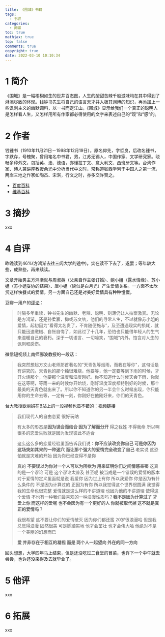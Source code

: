 ```yaml
---
title: 《围城》书籍
tags:
  - 书评
categories:
  - 阅读
toc: true
mathjax: true
top: false
comments: true
copyright: true
date: 2022-03-10 10:10:34
---
```


# 1 简介

《围城》是一幅栩栩如生的世井百态图，人生的酸甜苦辣千般滋味均在其中得到了淋漓尽致的体现。钱钟书先生将自己的语言天才并入极其渊博的知识，再添加上一些讽刺主义的幽默调料，以一书而定江山。《围城》显示给我们一个真正的聪明人是怎样看人生，又怎样用所有作家都必得使用的文字来表述自己的“观”和“感”的。

# 2 作者

钱锺书（1910年11月21日－1998年12月19日），原名仰先，字哲良，后改名锺书，字默存，号槐聚，曾用笔名中书君，男，江苏无锡人，中国作家、文学研究家。晓畅多种外文，包括英、法、德语，亦懂拉丁文、意大利文、西班牙文等。台湾作家、诗人兼讲座教授余光中分析当代中文时，常称道钱西学列于中国人之第一流，两岸三地之作家如陶杰、宋淇，行文之时，亦多交许赞之。

* [百度百科](https://baike.baidu.com/item/%E9%92%B1%E9%94%BA%E4%B9%A6/139034#4_3)
* [维基百科](https://zh.wikipedia.org/wiki/%E9%8C%A2%E9%8D%BE%E6%9B%B8)

# 3 摘抄

xxx

# 4 自评

昨晚读到46%(方鸿渐去往三闾大学的途中)，实在读不下去了，遂罢；等年龄大些，成熟些，再来续读。

文章开始男主方鸿渐就与周淑英（父亲自作主张订婚）、鲍小姐（露水情缘）、苏小姐（苏小姐妥协的结果）、唐小姐（貌似是白月光）产生爱情关系。一方面不太欣赏这样快餐式的爱情，另一方面自己还是对美好爱情具有种种憧憬。

豆瓣一用户的[评论](https://m.douban.com/book/comment/702501983?dt_platform=com.douban.activity.qq_session&dt_dapp=1)：

> 时隔多年重读，钟书先生的幽默、老辣、聪明、刻薄仍让人拍案激赏。无论是方鸿渐，还是孙柔嘉，抑或苏文纨，他们的寻常人生，不过就像苏小姐的爱情，起初因为“看得太名贵了，不肯随便施与”，及至遭遇现实的损耗，就只能迅速缴械、自怅自悔了，如此过了十几年，恐怕也只能借年轻人的生气来温暖自己的衰朽。深于一切语言、一切啼笑，“围城”内外，饱含对人生的讽刺和感伤。

微信短视频上南师郦波教授的一段话：

> 我突然想起方文山老师那首著名的”天青色等烟雨，而我在等你"，这句话是有讲究的。天青色的那个釉很难烧，他要等，他一定要等到下雨的时候，才开火烧那个，他要那个温度和湿度刚好。你不知道什么时候天会下雨，你就在这等啊，等雨一来的时候你开始烧，刚好温度湿度都特别好的时候，那个最美的天青色就出来了。所以你不知道你的另一半会什么时候出现，你只能用你的生命去等，一定有一刻，你刚好在他刚好来，你们的天青色。

台大教授欧丽娟在B站上的一段视频也蛮不错的：[视频链接](https://www.bilibili.com/video/BV1Jm4y1R7N9?spm_id_from=333.999.0.0)

> 我们现代人的自由恋爱 很好玩呐 
>
> 有太多的形态是**因为误会而结合 因为了解而分开** 得之我姓 不得我命 所以啊 很多的恋爱失败就是因为发现彼此不适合 
>
> 这么这么多的恋爱经验里面告诉我们说：**你不应该改变你自己 可是你因为这场突如其来的一种迷穴 而让那个强大的爱情完全改变了自己** 老实说 这恐怕就是灾难的开始 因为你已经变得不是你
>
> 真的 **不要误以为你对一个人可以为所欲为 用来证明你们之间情感亲密** 这真的是一个谬论 可是 这个谬论太普及 甚至呢 被当成是一个错误的爱情的版本 对于爱情的定义里面就是说 我爱你 因为世上有你 所以我爱你 你是因为有什么条件的 不是因为计算过的 正因为有你 所以我觉得这个世界很圆满 我觉得我的生命也很完整 爱情就是这么样的不讲道理 也因为他的不讲道理 使得这个爱情 不也有一种我们最喜欢的一种浪漫性质吗？**我不是因为计算过了 才爱上你 而这样的爱呢 也不会因为有一个更好的人 你就被取代掉 这不就是真正的爱情吗？**
>
> 我很希望 这不要让你们的爱情破灭 因为你们都还蛮 20岁很浪漫哈 但是我总觉得浪漫 固然很美 可是脚踏实地 他才会茁壮 也才会伟大哈 他绝对不是一个美丽的幻想而已
>
> **爱 并非存在于相互的凝视 而是 两个人一起望向 外在的同一方向**

回头想想，大学四年马上结束，但是还没吃过二食堂的冒菜，也许下一个中午就去尝尝，也许还没来得及去就毕业了。

# 5 他评

xxx

# 6 拓展

xxx

